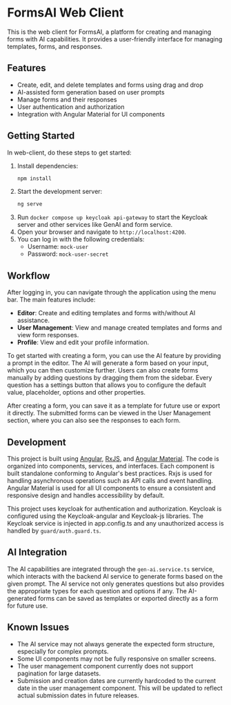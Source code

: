 # FormsAI Web Client

This is the web client for FormsAI, a platform for creating and managing forms with AI capabilities.
It provides a user-friendly interface for managing templates, forms, and responses.

## Features

- Create, edit, and delete templates and forms using drag and drop
- AI-assisted form generation based on user prompts
- Manage forms and their responses
- User authentication and authorization
- Integration with Angular Material for UI components

## Getting Started

In web-client, do these steps to get started:

1. Install dependencies:
   ```bash
   npm install
   ```
2. Start the development server:
   ```bash
   ng serve
   ```
3. Run `docker compose up keycloak api-gateway` to start the Keycloak server and other services like GenAI and form service.
4. Open your browser and navigate to `http://localhost:4200`.
5. You can log in with the following credentials:
   - Username: `mock-user`
   - Password: `mock-user-secret`

## Workflow

After logging in, you can navigate through the application using the menu bar. The main features include:

- **Editor**: Create and editing templates and forms with/without AI assistance.
- **User Management**: View and manage created templates and forms and view form responses.
- **Profile**: View and edit your profile information.

To get started with creating a form, you can use the AI feature by providing a prompt in the editor. The AI will generate a form based on your input, which you can then customize further. Users can also create forms manually by adding questions by dragging them from the sidebar. Every question has a settings button that allows you to configure the default value, placeholder, options and other properties.

After creating a form, you can save it as a template for future use or export it directly. The submitted forms can be viewed in the User Management section, where you can also see the responses to each form.

## Development

This project is built using [Angular](https://angular.dev/), [RxJS](https://rxjs.dev/guide/overview), and [Angular Material](https://material.angular.dev/). The code is organized into components, services, and interfaces. Each component is built standalone conforming to Angular's best practices. Rxjs is used for handling asynchronous operations such as API calls and event handling. Angular Material is used for all UI components to ensure a consistent and responsive design and handles accessibility by default.

This project uses keycloak for authentication and authorization. Keycloak is configured using the Keycloak-angular and Keycloak-js libraries. The Keycloak service is injected in app.config.ts and any unauthorized access is handled by `guard/auth.guard.ts`.

## AI Integration

The AI capabilities are integrated through the `gen-ai.service.ts` service, which interacts with the backend AI service to generate forms based on the given prompt. The AI service not only generates questions but also provides the appropriate types for each question and options if any. The AI-generated forms can be saved as templates or exported directly as a form for future use.

## Known Issues

- The AI service may not always generate the expected form structure, especially for complex prompts.
- Some UI components may not be fully responsive on smaller screens.
- The user management component currently does not support pagination for large datasets.
- Submission and creation dates are currently hardcoded to the current date in the user management component. This will be updated to reflect actual submission dates in future releases.
